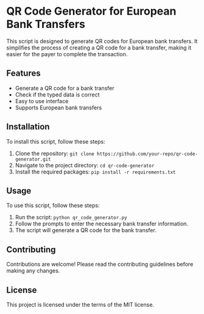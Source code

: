 # QR Code Generator for European Bank Transfers

This script is designed to generate QR codes for European bank transfers. It simplifies the process of creating a QR code for a bank transfer, making it easier for the payer to complete the transaction.

## Features

- Generate a QR code for a bank transfer
- Check if the typed data is correct
- Easy to use interface
- Supports European bank transfers

## Installation

To install this script, follow these steps:

1. Clone the repository: `git clone https://github.com/your-repo/qr-code-generator.git`
2. Navigate to the project directory: `cd qr-code-generator`
3. Install the required packages: `pip install -r requirements.txt`

## Usage

To use this script, follow these steps:

1. Run the script: `python qr_code_generator.py`
2. Follow the prompts to enter the necessary bank transfer information.
3. The script will generate a QR code for the bank transfer.

## Contributing

Contributions are welcome! Please read the contributing guidelines before making any changes.

## License

This project is licensed under the terms of the MIT license.